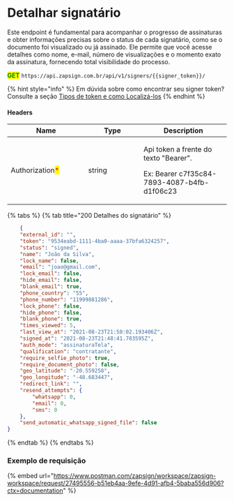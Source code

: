 # Detalhar signatário

Este endpoint é fundamental para acompanhar o progresso de assinaturas e obter informações precisas sobre o status de cada signatário, como se o documento foi visualizado ou já assinado. Ele permite que você acesse detalhes como nome, e-mail, número de visualizações e o momento exato da assinatura, fornecendo total visibilidade do processo.

<mark style="color:green;">**GET**</mark> `https://api.zapsign.com.br/api/v1/signers/{{signer_token}}/`

{% hint style="info" %}
Em dúvida sobre como encontrar seu signer token? Consulte a seção [Tipos de token e como  Localizá-los](../tipos-de-tokens-e-como-localiza-los.md)
{% endhint %}

#### Headers

<table><thead><tr><th width="162">Name</th><th width="111">Type</th><th>Description</th></tr></thead><tbody><tr><td>Authorization<mark style="color:red;">*</mark></td><td>string</td><td><p>Api token a frente do texto "Bearer". </p><p>Ex: Bearer c7f35c84-7893-4087-b4fb-d1f06c23</p></td></tr></tbody></table>

{% tabs %}
{% tab title="200 Detalhes do signatário" %}
```json
    {
    "external_id": "",
    "token": "9534eabd-1111-4ba0-aaaa-37bfa6324257",
    "status": "signed",
    "name": "João da Silva",
    "lock_name": false,
    "email": "joao@gmail.com",
    "lock_email": false,
    "hide_email": false,
    "blank_email": true,
    "phone_country": "55",
    "phone_number": "11999881286",
    "lock_phone": false,
    "hide_phone": false,
    "blank_phone": true,
    "times_viewed": 5,
    "last_view_at": "2021-08-23T21:50:02.193406Z",
    "signed_at": "2021-08-23T21:48:41.783595Z",
    "auth_mode": "assinaturaTela",
    "qualification": "contratante",
    "require_selfie_photo": true,
    "require_document_photo": false,
    "geo_latitude": "-20.559258",
    "geo_longitude": "-48.683447",
    "redirect_link": "",
    "resend_attempts": {
        "whatsapp": 0,
        "email": 0,
        "sms": 0
    },
    "send_automatic_whatsapp_signed_file": false
}
```
{% endtab %}
{% endtabs %}

### Exemplo de requisição

{% embed url="https://www.postman.com/zapsign/workspace/zapsign-workspace/request/27495556-b51eb4aa-9efe-4d91-afb4-5baba556d906?ctx=documentation" %}

